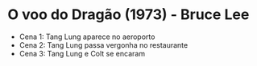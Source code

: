 # O voo do Dragão (1973) - Bruce Lee

- Cena 1: Tang Lung aparece no aeroporto
- Cena 2: Tang Lung passa vergonha no restaurante
- Cena 3: Tang Lung e Colt se encaram
